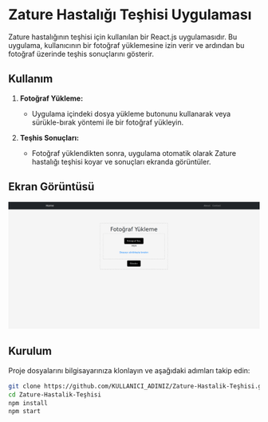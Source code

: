 # Zature Hastalığı Teşhisi Uygulaması

Zature hastalığının teşhisi için kullanılan bir React.js uygulamasıdır. Bu uygulama, kullanıcının bir fotoğraf yüklemesine izin verir ve ardından bu fotoğraf üzerinde teşhis sonuçlarını gösterir.

## Kullanım

1. **Fotoğraf Yükleme:**
   - Uygulama içindeki dosya yükleme butonunu kullanarak veya sürükle-bırak yöntemi ile bir fotoğraf yükleyin.

2. **Teşhis Sonuçları:**
   - Fotoğraf yüklendikten sonra, uygulama otomatik olarak Zature hastalığı teşhisi koyar ve sonuçları ekranda görüntüler.

## Ekran Görüntüsü

![Uygulama Ekran Görüntüsü](images/page.png)

## Kurulum

Proje dosyalarını bilgisayarınıza klonlayın ve aşağıdaki adımları takip edin:

```bash
git clone https://github.com/KULLANICI_ADINIZ/Zature-Hastalik-Teşhisi.git
cd Zature-Hastalik-Teşhisi
npm install
npm start
